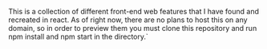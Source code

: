 This is a collection of different front-end web features that I have found and recreated in react. As of right now, there are no plans to host this on any domain, so in order to preview them you must clone this repository and run npm install and npm start in the directory.`
